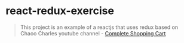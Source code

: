 # react-redux-exercise

> This project is an example of a reactjs that uses redux based on Chaoo Charles youtube channel - [Complete Shopping Cart](https://www.youtube.com/watch?v=WAC-kjtQ8A8&list=PL63c_Ws9ecIRnNHCSqmIzfsMAYZrN71L6)

